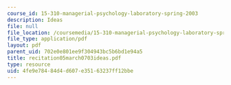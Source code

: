 ```yaml
---
course_id: 15-310-managerial-psychology-laboratory-spring-2003
description: Ideas
file: null
file_location: /coursemedia/15-310-managerial-psychology-laboratory-spring-2003/4fe9e78484d4d607e35163237ff12bbe_recitation05march0703ideas.pdf
file_type: application/pdf
layout: pdf
parent_uid: 702e0e801ee9f304943bc5b6bd1e94a5
title: recitation05march0703ideas.pdf
type: resource
uid: 4fe9e784-84d4-d607-e351-63237ff12bbe
---
```

